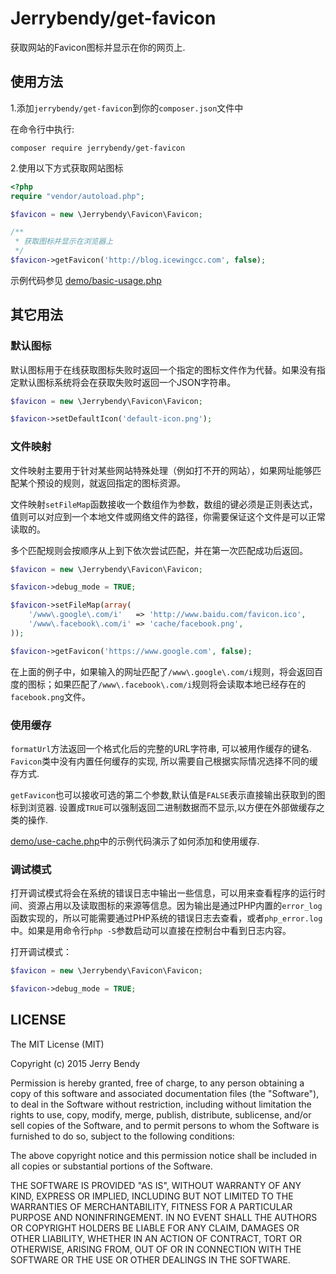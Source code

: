 # Jerrybendy/get-favicon

获取网站的Favicon图标并显示在你的网页上.

## 使用方法

1.添加`jerrybendy/get-favicon`到你的`composer.json`文件中

在命令行中执行:

```
composer require jerrybendy/get-favicon
```


2.使用以下方式获取网站图标

```php
<?php
require "vendor/autoload.php";

$favicon = new \Jerrybendy\Favicon\Favicon;

/**
 * 获取图标并显示在浏览器上
 */
$favicon->getFavicon('http://blog.icewingcc.com', false);

```

示例代码参见 [demo/basic-usage.php](demo/basic-usage.php)

## 其它用法

### 默认图标
默认图标用于在线获取图标失败时返回一个指定的图标文件作为代替。如果没有指定默认图标系统将会在获取失败时返回一个JSON字符串。

```php
$favicon = new \Jerrybendy\Favicon\Favicon;

$favicon->setDefaultIcon('default-icon.png');
```

### 文件映射
文件映射主要用于针对某些网站特殊处理（例如打不开的网站），如果网址能够匹配某个预设的规则，就返回指定的图标资源。

文件映射`setFileMap`函数接收一个数组作为参数，数组的键必须是正则表达式，值则可以对应到一个本地文件或网络文件的路径，你需要保证这个文件是可以正常读取的。

多个匹配规则会按顺序从上到下依次尝试匹配，并在第一次匹配成功后返回。

```php
$favicon = new \Jerrybendy\Favicon\Favicon;

$favicon->debug_mode = TRUE;

$favicon->setFileMap(array(
    '/www\.google\.com/i'   => 'http://www.baidu.com/favicon.ico',
    '/www\.facebook\.com/i' => 'cache/facebook.png',
));

$favicon->getFavicon('https://www.google.com', false);
```

在上面的例子中，如果输入的网址匹配了`/www\.google\.com/i`规则，将会返回百度的图标；如果匹配了`/www\.facebook\.com/i`规则将会读取本地已经存在的`facebook.png`文件。

### 使用缓存

`formatUrl`方法返回一个格式化后的完整的URL字符串, 可以被用作缓存的键名. `Favicon`类中没有内置任何缓存的实现, 所以需要自己根据实际情况选择不同的缓存方式.

`getFavicon`也可以接收可选的第二个参数,默认值是`FALSE`表示直接输出获取到的图标到浏览器. 设置成`TRUE`可以强制返回二进制数据而不显示,以方便在外部做缓存之类的操作.

[demo/use-cache.php](demo/use-cache.php)中的示例代码演示了如何添加和使用缓存.



### 调试模式
打开调试模式将会在系统的错误日志中输出一些信息，可以用来查看程序的运行时间、资源占用以及读取图标的来源等信息。因为输出是通过PHP内置的`error_log`函数实现的，所以可能需要通过PHP系统的错误日志去查看，或者`php_error.log`中。如果是用命令行`php -S`参数启动可以直接在控制台中看到日志内容。

打开调试模式：

```php
$favicon = new \Jerrybendy\Favicon\Favicon;

$favicon->debug_mode = TRUE;
```

## LICENSE

The MIT License (MIT)

Copyright (c) 2015 Jerry Bendy

Permission is hereby granted, free of charge, to any person obtaining a copy
of this software and associated documentation files (the "Software"), to deal
in the Software without restriction, including without limitation the rights
to use, copy, modify, merge, publish, distribute, sublicense, and/or sell
copies of the Software, and to permit persons to whom the Software is
furnished to do so, subject to the following conditions:

The above copyright notice and this permission notice shall be included in all
copies or substantial portions of the Software.

THE SOFTWARE IS PROVIDED "AS IS", WITHOUT WARRANTY OF ANY KIND, EXPRESS OR
IMPLIED, INCLUDING BUT NOT LIMITED TO THE WARRANTIES OF MERCHANTABILITY,
FITNESS FOR A PARTICULAR PURPOSE AND NONINFRINGEMENT. IN NO EVENT SHALL THE
AUTHORS OR COPYRIGHT HOLDERS BE LIABLE FOR ANY CLAIM, DAMAGES OR OTHER
LIABILITY, WHETHER IN AN ACTION OF CONTRACT, TORT OR OTHERWISE, ARISING FROM,
OUT OF OR IN CONNECTION WITH THE SOFTWARE OR THE USE OR OTHER DEALINGS IN THE
SOFTWARE.

